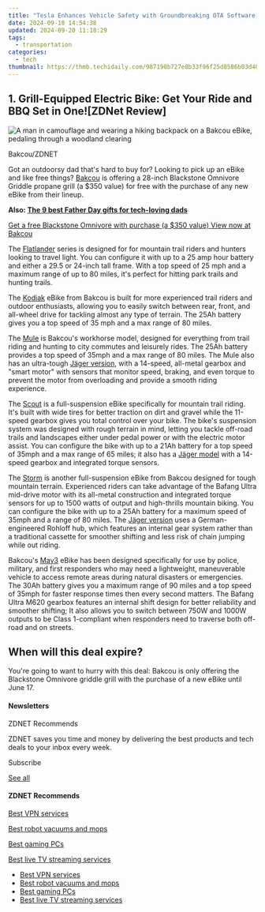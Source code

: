 ```yaml
---
title: "Tesla Enhances Vehicle Safety with Groundbreaking OTA Software Upgrade: Inside the Latest Industry Milestone"
date: 2024-09-18 14:54:38
updated: 2024-09-20 11:18:29
tags:
  - transportation
categories:
  - tech
thumbnail: https://thmb.techidaily.com/987190b727e8b33f96f25d8586b03d48b4e37202540f48c021987012cc7b2e2e.jpg
---
```


## 1. Grill-Equipped Electric Bike: Get Your Ride and BBQ Set in One![ZDNet Review]

![A man in camouflage and wearing a hiking backpack on a Bakcou eBike, pedaling through a woodland clearing](https://www.zdnet.com/a/img/resize/9a1c1acc8230365f824d026833de95ed6b4b0740/2024/06/14/1df8d2ec-cc81-43ce-b185-6f1d7f03ef17/bakcou-cover-image.jpg?auto=webp&width=1280)

Bakcou/ZDNET

Got an outdoorsy dad that's hard to buy for? Looking to pick up an eBike and like free things? [Bakcou](https://www.avantlink.com/click.php?tt=app&ti=1019&mi=25573&pw=262625&ctc=zd-%5F%5FCOM%5FCLICK%5FID%5F%5F-dtp&url=https%3A%2F%2Fbakcou.com%2Fpages%2Ffathers-day-24) is offering a 28-inch Blackstone Omnivore Griddle propane grill (a $350 value) for free with the purchase of any new eBike from their lineup. 

**Also: [The 9 best Father Day gifts for tech-loving dads](https://bakcou.com/pages/fathers-day-24)**

[Get a free Blackstone Omnivore with purchase (a $350 value) View now at Bakcou](https://www.avantlink.com/click.php?tt=app&ti=1019&mi=25573&pw=262625&ctc=zd-%5F%5FCOM%5FCLICK%5FID%5F%5F-dtp&url=https%3A%2F%2Fbakcou.com%2Fpages%2Ffathers-day-24)

The [Flatlander](https://www.avantlink.com/click.php?tt=app&ti=1019&mi=25573&pw=262625&ctc=zd-%5F%5FCOM%5FCLICK%5FID%5F%5F-dtp&url=https%3A%2F%2Fbakcou.com%2Fproducts%2Fflatlander-fat-tire-electric-bike) series is designed for for mountain trail riders and hunters looking to travel light. You can configure it with up to a 25 amp hour battery and either a 29.5 or 24-inch tall frame. With a top speed of 25 mph and a maximum range of up to 80 miles, it's perfect for hitting park trails and hunting trails. 

The [Kodiak](https://www.avantlink.com/click.php?tt=app&ti=1019&mi=25573&pw=262625&ctc=zd-%5F%5FCOM%5FCLICK%5FID%5F%5F-dtp&url=https%3A%2F%2Fbakcou.com%2Fpages%2Fkodiak) eBike from Bakcou is built for more experienced trail riders and outdoor enthusiasts, allowing you to easily switch between rear, front, and all-wheel drive for tackling almost any type of terrain. The 25Ah battery gives you a top speed of 35 mph and a max range of 80 miles. 

The [Mule](https://www.avantlink.com/click.php?tt=app&ti=1019&mi=25573&pw=262625&ctc=zd-%5F%5FCOM%5FCLICK%5FID%5F%5F-dtp&url=https%3A%2F%2Fbakcou.com%2Fproducts%2Fmule-fat-tire-electric-bike) is Bakcou's workhorse model, designed for everything from trail riding and hunting to city commutes and leisurely rides. The 25Ah battery provides a top speed of 35mph and a max range of 80 miles. The Mule also has an ultra-tough [Jäger version](https://www.avantlink.com/click.php?tt=app&ti=1019&mi=25573&pw=262625&ctc=zd-%5F%5FCOM%5FCLICK%5FID%5F%5F-dtp&url=https%3A%2F%2Fbakcou.com%2Fproducts%2Fmule-jager), with a 14-speed, all-metal gearbox and "smart motor" with sensors that monitor speed, braking, and even torque to prevent the motor from overloading and provide a smooth riding experience. 

The [Scout](https://www.avantlink.com/click.php?tt=app&ti=1019&mi=25573&pw=262625&ctc=zd-%5F%5FCOM%5FCLICK%5FID%5F%5F-dtp&url=https%3A%2F%2Fbakcou.com%2Fproducts%2Fscout-fat-tire-electric-bike) is a full-suspension eBike specifically for mountain trail riding. It's built with wide tires for better traction on dirt and gravel while the 11-speed gearbox gives you total control over your bike. The bike's suspension system was designed with rough terrain in mind, letting you tackle off-road trails and landscapes either under pedal power or with the electric motor assist. You can configure the bike with up to a 21Ah battery for a top speed of 35mph and a max range of 65 miles; it also has a [Jäger model](https://www.avantlink.com/click.php?tt=app&ti=1019&mi=25573&pw=262625&ctc=zd-%5F%5FCOM%5FCLICK%5FID%5F%5F-dtp&url=https%3A%2F%2Fbakcou.com%2Fproducts%2Fscout-jager) with a 14-speed gearbox and integrated torque sensors. 

The [Storm](https://www.avantlink.com/click.php?tt=app&ti=1019&mi=25573&pw=262625&ctc=zd-%5F%5FCOM%5FCLICK%5FID%5F%5F-dtp&url=https%3A%2F%2Fbakcou.com%2Fproducts%2Fstorm-fat-tire-electric-bike) is another full-suspension eBike from Bakcou designed for tough mountain terrain. Experienced riders can take advantage of the Bafang Ultra mid-drive motor with its all-metal construction and integrated torque sensors for up to 1500 watts of output and high-thrills mountain biking. You can configure the bike with up to a 25Ah battery for a maximum speed of 35mph and a range of 80 miles. The [Jäger version](https://www.avantlink.com/click.php?tt=app&ti=1019&mi=25573&pw=262625&ctc=zd-%5F%5FCOM%5FCLICK%5FID%5F%5F-dtp&url=https%3A%2F%2Fbakcou.com%2Fproducts%2Fstorm-jager-fat-tire-electric-bike) uses a German-engineered Rohloff hub, which features an internal gear system rather than a traditional cassette for smoother shifting and less risk of chain jumping while out riding. 

Bakcou's [Mav3](https://www.avantlink.com/click.php?tt=app&ti=1019&mi=25573&pw=262625&ctc=zd-%5F%5FCOM%5FCLICK%5FID%5F%5F-dtp&url=https%3A%2F%2Fbakcou.com%2Fproducts%2Fmav3) eBike has been designed specifically for use by police, military, and first responders who may need a lightweight, maneuverable vehicle to access remote areas during natural disasters or emergencies. The 30Ah battery gives you a maximum range of 90 miles and a top speed of 35mph for faster response times then every second matters. The Bafang Ultra M620 gearbox features an internal shift design for better reliability and smoother shifting; It also allows you to switch between 750W and 1000W outputs to be Class 1-compliant when responders need to traverse both off-road and on streets. 

## When will this deal expire?

You're going to want to hurry with this deal: Bakcou is only offering the Blackstone Omnivore griddle grill with the purchase of a new eBike until June 17.

#### Newsletters

ZDNET Recommends

ZDNET saves you time and money by delivering the best products and tech deals to your inbox every week.

 Subscribe

[See all](https://www.zdnet.com/newsletters/)

#### **ZDNET** Recommends

[Best VPN services](https://www.zdnet.com/article/best-vpn/ "Best VPN services")

[Best robot vacuums and mops](https://www.zdnet.com/article/best-robot-vacuum-mop/ "Best robot vacuums and mops")

[Best gaming PCs](https://www.zdnet.com/article/best-gaming-pc/ "Best gaming PCs")

[Best live TV streaming services](https://www.zdnet.com/article/best-live-tv-streaming-service/ "Best live TV streaming services")

* [Best VPN services](https://www.zdnet.com/article/best-vpn/ "Best VPN services")
* [Best robot vacuums and mops](https://www.zdnet.com/article/best-robot-vacuum-mop/ "Best robot vacuums and mops")
* [Best gaming PCs](https://www.zdnet.com/article/best-gaming-pc/ "Best gaming PCs")
* [Best live TV streaming services](https://www.zdnet.com/article/best-live-tv-streaming-service/ "Best live TV streaming services")

<ins class="adsbygoogle"
     style="display:block"
     data-ad-format="autorelaxed"
     data-ad-client="ca-pub-7571918770474297"
     data-ad-slot="1223367746"></ins>



<ins class="adsbygoogle"
     style="display:block"
     data-ad-client="ca-pub-7571918770474297"
     data-ad-slot="8358498916"
     data-ad-format="auto"
     data-full-width-responsive="true"></ins>
